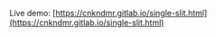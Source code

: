 Live demo: [https://cnkndmr.gitlab.io/single-slit.html](https://cnkndmr.gitlab.io/single-slit.html)
